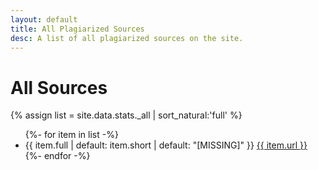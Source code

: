 ```yaml
---
layout: default
title: All Plagiarized Sources
desc: A list of all plagiarized sources on the site.
---
```


# All Sources

{% assign list = site.data.stats._all | sort_natural:'full' %}

<ul class="refs plagiarized" header="It has been proven that James has plagiarized from {{ list.size }} sources:">
{%- for item in list -%}
<li id="{{ item.short | slugify }}"> {{ item.full | default: item.short | default: "[MISSING]" }} <a href="{{ item.archive }}{{ item.url }}">{{ item.url }}</a></li>
{%- endfor -%}
</ul>
